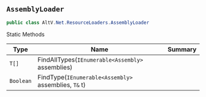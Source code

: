 ## `AssemblyLoader`

```csharp
public class AltV.Net.ResourceLoaders.AssemblyLoader

```

Static Methods

| Type | Name | Summary | 
| --- | --- | --- | 
| `T[]` | FindAllTypes(`IEnumerable<Assembly>` assemblies) |  | 
| `Boolean` | FindType(`IEnumerable<Assembly>` assemblies, `T&` t) |  | 


